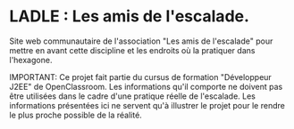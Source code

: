 # LADLE : Les amis de l'escalade.

Site web communautaire de l'association "Les amis de l'escalade" pour mettre en avant cette discipline et les endroits où la pratiquer dans l'hexagone.

IMPORTANT: Ce projet fait partie du cursus de formation "Développeur J2EE" de OpenClassroom. Les informations qu'il comporte ne doivent pas être utilisées
dans le cadre d'une pratique réelle de l'escalade. Les informations présentées ici ne servent qu'à illustrer le projet pour le rendre le plus 
proche possible de la réalité.
